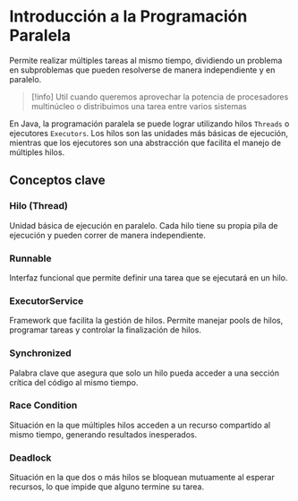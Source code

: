 
# Introducción a la Programación Paralela
Permite realizar múltiples tareas al mismo tiempo, dividiendo un problema en subproblemas que pueden resolverse de manera independiente y en paralelo.

>[!info] Util cuando queremos aprovechar la potencia de procesadores multinúcleo o distribuimos una tarea entre varios sistemas

En Java, la programación paralela se puede lograr utilizando hilos `Threads` o ejecutores `Executors`. Los hilos son las unidades más básicas de ejecución, mientras que los ejecutores son una abstracción que facilita el manejo de múltiples hilos.


## Conceptos clave

### Hilo (Thread)
Unidad básica de ejecución en paralelo. Cada hilo tiene su propia pila de ejecución y pueden correr de manera independiente.

### Runnable
Interfaz funcional que permite definir una tarea que se ejecutará en un hilo.

### ExecutorService
Framework que facilita la gestión de hilos. Permite manejar pools de hilos, programar tareas y controlar la finalización de hilos.

### Synchronized
Palabra clave que asegura que solo un hilo pueda acceder a una sección crítica del código al mismo tiempo.

### Race Condition
Situación en la que múltiples hilos acceden a un recurso compartido al mismo tiempo, generando resultados inesperados.

### Deadlock
Situación en la que dos o más hilos se bloquean mutuamente al esperar recursos, lo que impide que alguno termine su tarea.

